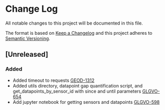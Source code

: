 # Change Log

All notable changes to this project will be documented in this file.

The format is based on [Keep a Changelog](http://keepachangelog.com/)
and this project adheres to [Semantic Versioning](http://semver.org/).

## [Unreleased]

### Added 
- Added timeout to requests
  [GEOD-1312](https://opensource.ncsa.illinois.edu/jira/browse/GEOD-1312)
- Added utils directory, datapoint gap quantification script, and get_datapoints_by_sensor_id with since and until parameters
  [GLGVO-654](https://opensource.ncsa.illinois.edu/jira/browse/GLGVO-654)
- Add jupyter notebook for getting sensors and datapoints
  [GLGVO-598](https://opensource.ncsa.illinois.edu/jira/browse/GLGVO-598)


